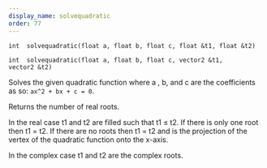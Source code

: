 ```yaml
---
display_name: solvequadratic
order: 77
---
```

`int  solvequadratic(float a, float b, float c, float &t1, float &t2)`

`int  solvequadratic(float a, float b, float c, vector2 &t1, vector2 &t2)`

Solves the given quadratic function where a , b, and c are the coefficients as so: `ax^2 + bx + c = 0`.

Returns the number of real roots.

In the real case t1 and t2 are filled such that t1 ≤ t2. If there is only one root then t1 = t2. If there are no roots then t1 = t2 and is the projection of the vertex of the quadratic function onto the x-axis.

In the complex case t1 and t2 are the complex roots.
